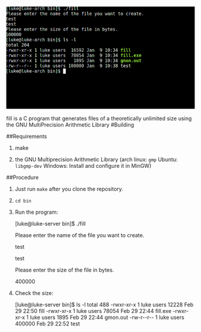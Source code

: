 ![image](https://raw.githubusercontent.com/chenshuiluke/fill/master/fill.png)

fill is a C program that generates files of a theoretically unlimited size using the GNU MultiPrecision Arithmetic Library
#Building

##Requirements

1. make

2. the GNU Multiprecision Arithmetic Library (arch linux: `gmp` Ubuntu: `libgmp-dev` Windows: Install and configure it in MinGW)

##Procedure

1. Just run `make` after you clone the repository.

2. `cd bin`

3. Run the program: 


	[luke@luke-server bin]$ ./fill

	Please enter the name of the file you want to create.

	test

	test

	Please enter the size of the file in bytes.

	400000

4. Check the size:


	[luke@luke-server bin]$ ls -l
	total 488
	-rwxr-xr-x 1 luke users  12228 Feb 29 22:50 fill
	-rwxr-xr-x 1 luke users  78054 Feb 29 22:44 fill.exe
	-rwxr-xr-x 1 luke users   1895 Feb 29 22:44 gmon.out
	-rw-r--r-- 1 luke users 400000 Feb 29 22:52 test



